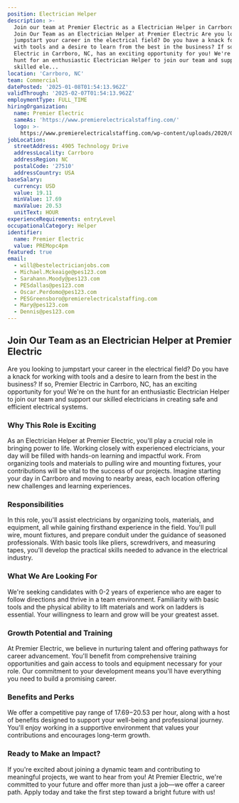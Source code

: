 ```yaml
---
position: Electrician Helper
description: >-
  Join our team at Premier Electric as a Electrician Helper in Carrboro, NC.
  Join Our Team as an Electrician Helper at Premier Electric Are you looking to
  jumpstart your career in the electrical field? Do you have a knack for working
  with tools and a desire to learn from the best in the business? If so, Premier
  Electric in Carrboro, NC, has an exciting opportunity for you! We're on the
  hunt for an enthusiastic Electrician Helper to join our team and support our
  skilled ele...
location: 'Carrboro, NC'
team: Commercial
datePosted: '2025-01-08T01:54:13.962Z'
validThrough: '2025-02-07T01:54:13.962Z'
employmentType: FULL_TIME
hiringOrganization:
  name: Premier Electric
  sameAs: 'https://www.premierelectricalstaffing.com/'
  logo: >-
    https://www.premierelectricalstaffing.com/wp-content/uploads/2020/05/Premier-Electrical-Staffing-logo.png
jobLocation:
  streetAddress: 4905 Technology Drive
  addressLocality: Carrboro
  addressRegion: NC
  postalCode: '27510'
  addressCountry: USA
baseSalary:
  currency: USD
  value: 19.11
  minValue: 17.69
  maxValue: 20.53
  unitText: HOUR
experienceRequirements: entryLevel
occupationalCategory: Helper
identifier:
  name: Premier Electric
  value: PREMopc4pm
featured: true
email:
  - will@bestelectricianjobs.com
  - Michael.Mckeaige@pes123.com
  - Sarahann.Moody@pes123.com
  - PESdallas@pes123.com
  - Oscar.Perdomo@pes123.com
  - PESGreensboro@premierelectricalstaffing.com
  - Mary@pes123.com
  - Dennis@pes123.com
---
```




## Join Our Team as an Electrician Helper at Premier Electric

Are you looking to jumpstart your career in the electrical field? Do you have a knack for working with tools and a desire to learn from the best in the business? If so, Premier Electric in Carrboro, NC, has an exciting opportunity for you! We're on the hunt for an enthusiastic Electrician Helper to join our team and support our skilled electricians in creating safe and efficient electrical systems.

### Why This Role is Exciting

As an Electrician Helper at Premier Electric, you'll play a crucial role in bringing power to life. Working closely with experienced electricians, your day will be filled with hands-on learning and impactful work. From organizing tools and materials to pulling wire and mounting fixtures, your contributions will be vital to the success of our projects. Imagine starting your day in Carrboro and moving to nearby areas, each location offering new challenges and learning experiences.

### Responsibilities

In this role, you'll assist electricians by organizing tools, materials, and equipment, all while gaining firsthand experience in the field. You'll pull wire, mount fixtures, and prepare conduit under the guidance of seasoned professionals. With basic tools like pliers, screwdrivers, and measuring tapes, you'll develop the practical skills needed to advance in the electrical industry.

### What We Are Looking For

We're seeking candidates with 0-2 years of experience who are eager to follow directions and thrive in a team environment. Familiarity with basic tools and the physical ability to lift materials and work on ladders is essential. Your willingness to learn and grow will be your greatest asset.

### Growth Potential and Training

At Premier Electric, we believe in nurturing talent and offering pathways for career advancement. You'll benefit from comprehensive training opportunities and gain access to tools and equipment necessary for your role. Our commitment to your development means you'll have everything you need to build a promising career.

### Benefits and Perks

We offer a competitive pay range of $17.69-$20.53 per hour, along with a host of benefits designed to support your well-being and professional journey. You'll enjoy working in a supportive environment that values your contributions and encourages long-term growth.

### Ready to Make an Impact?

If you're excited about joining a dynamic team and contributing to meaningful projects, we want to hear from you! At Premier Electric, we're committed to your future and offer more than just a job—we offer a career path. Apply today and take the first step toward a bright future with us!